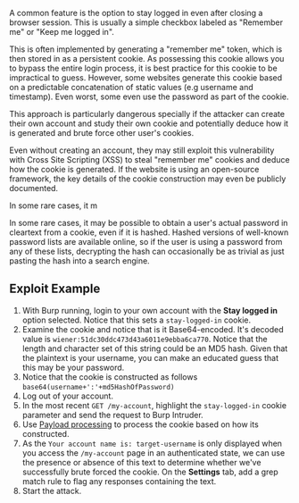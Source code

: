 A common feature is the option to stay logged in even after closing a browser session. This is usually a simple checkbox labeled as "Remember me" or "Keep me logged in".

This is often implemented by generating a "remember me" token, which is then stored in as a persistent cookie. As possessing this cookie allows you to bypass the entire login process, it is best practice for this cookie to be impractical to guess. However, some websites generate this cookie based on a predictable concatenation of static values (e.g username and timestamp). Even worst, some even use the password as part of the cookie.

This approach is particularly dangerous specially if the attacker can create their own account and study their own cookie and potentially deduce how it is generated and brute force other user's cookies.

Even without creating an account, they may still exploit this vulnerability with Cross Site Scripting (XSS) to steal "remember me" cookies and deduce how the cookie is generated. If the website is using an open-source framework, the key details of the cookie construction may even be publicly documented.

In some rare cases, it m

In some rare cases, it may be possible to obtain a user's actual password in cleartext from a cookie, even if it is hashed. Hashed versions of well-known password lists are available online, so if the user is using a password from any of these lists, decrypting the hash can occasionally be as trivial as just pasting the hash into a search engine.
## Exploit Example
1. With Burp running, login to your own account with the **Stay logged in** option selected. Notice that this sets a `stay-logged-in` cookie.
2. Examine the cookie and notice that is it Base64-encoded. It's decoded value is `wiener:51dc30ddc473d43a6011e9ebba6ca770`. Notice that the length and character set of this string could be an MD5 hash. Given that the plaintext is your username, you can make an educated guess that this may be your password.
3. Notice that the cookie is constructed as follows `base64(username+':'+md5HashOfPassword)`
4. Log out of your account.
5. In the most recent `GET /my-account`, highlight the `stay-logged-in` cookie parameter and send the request to Burp Intruder.
6. Use [Payload processing](obsidian://open?vault=security-notes&file=Offensive%20Security%2FWeb%20Application%20Security%2FBurp%20Suite%20Tips%20%26%20Tricks%2FBurp%20Intruder%20Payload%20Processing) to process the cookie based on how its constructed.
7. As the `Your account name is: target-username` is only displayed when you access the `/my-account` page in an authenticated state, we can use the presence or absence of this text to determine whether we've successfully brute forced the cookie. On the **Settings** tab, add a grep match rule to flag any responses containing the text.
8. Start the attack.